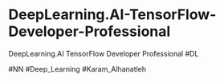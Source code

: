 # DeepLearning.AI-TensorFlow-Developer-Professional
DeepLearning.AI TensorFlow Developer Professional
#DL

#NN
#Deep_Learning
#Karam_Alhanatleh
